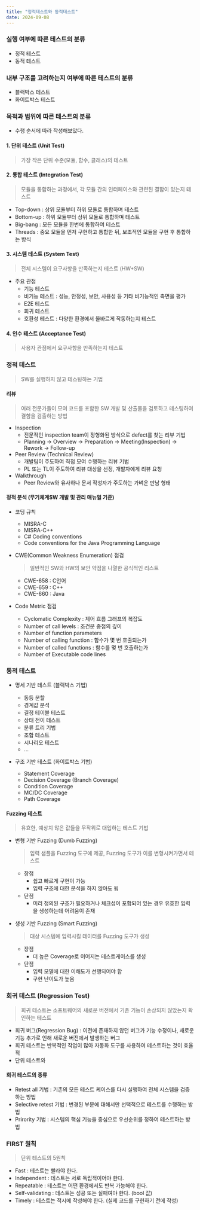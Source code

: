 ```yaml
---
title: "정적테스트와 동적테스트"
date: 2024-09-08
---
```



### 실행 여부에 따른 테스트의 분류
- 정적 테스트
- 동적 테스트

### 내부 구조를 고려하는지 여부에 따른 테스트의 분류
- 블랙박스 테스트
- 화이트박스 테스트


### 목적과 범위에 따른 테스트의 분류

- 수행 순서에 따라 작성해보았다.

#### 1. 단위 테스트 (Unit Test)
> 가장 작은 단위 수준(모듈, 함수, 클래스)의 테스트

#### 2. 통합 테스트 (Integration Test)
> 모듈을 통합하는 과정에서, 각 모듈 간의 인터페이스와 관련된 결함이 있는지 테스트

- Top-down : 상위 모듈부터 하위 모듈로 통합하며 테스트
- Bottom-up : 하위 모듈부터 상위 모듈로 통합하며 테스트
- Big-bang : 모든 모듈을 한번에 통합하여 테스트
- Threads : 중요 모듈을 먼저 구현하고 통합한 뒤, 보조적인 모듈을 구현 후 통합하는 방식


#### 3. 시스템 테스트 (System Test)
> 전체 시스템이 요구사항을 만족하는지 테스트 (HW+SW)

- 주요 관점
    - 기능 테스트
    - 비기능 테스트 : 성능, 안정성, 보안, 사용성 등 기타 비기능적인 측면을 평가
    - E2E 테스트
    - 회귀 테스트
    - 호환성 테스트 : 다양한 환경에서 올바르게 작동하는지 테스트

#### 4. 인수 테스트 (Acceptance Test)
> 사용자 관점에서 요구사항을 만족하는지 테스트


### 정적 테스트
> SW를 실행하지 않고 테스팅하는 기법

#### 리뷰
> 여러 전문가들이 모여 코드를 포함한 SW 개발 및 산출물을 검토하고 테스팅하여 결함을 검출하는 방법

- Inspection
	- 전문적인 inspection team이 정형화된 방식으로 defect를 찾는 리뷰 기법
	- Planning -> Overview -> Preparation -> Meeting(Inspection) -> Rework -> Follow-up
- Peer Review (Technical Review)
	- 개발팀이 주도하여 직접 모여 수행하는 리뷰 기법
	- PL 또는 TL이 주도하여 리뷰 대상을 선정, 개발자에게 리뷰 요청
- Walkthrough
	- Peer Review와 유사하나 문서 작성자가 주도하는 가벼운 만남 형태

#### 정적 분석 (무기체계SW 개발 및 관리 매뉴얼 기준)
- 코딩 규칙
	- MISRA-C
	- MISRA-C++
	- C# Coding conventions
	- Code conventions for the Java Programming Language

- CWE(Common Weakness Enumeration) 점검
	> 일반적인 SW와 HW의 보안 약점을 나열한 공식적인 리스트
	- CWE-658 : C언어
	- CWE-659 : C++
	- CWE-660 : Java

- Code Metric 점검
	- Cyclomatic Complexity : 제어 흐름 그래프의 복잡도
	- Number of call levels : 조건문 중첩의 깊이
	- Number of function parameters
	- Number of calling function : 함수가 몇 번 호출되는가
	- Number of called functions : 함수를 몇 번 호출하는가
	- Number of Executable code lines


### 동적 테스트

- 명세 기반 테스트 (블랙박스 기법)
	- 동등 분할
	- 경계값 분석
	- 결정 테이블 테스트
	- 상태 전이 테스트
	- 분류 트리 기법
	- 조합 테스트
	- 시나리오 테스트
	- ...

- 구조 기반 테스트 (화이트박스 기법)
	- Statement Coverage
	- Decision Coverage (Branch Coverage)
	- Condition Coverage
	- MC/DC Coverage
	- Path Coverage

#### Fuzzing 테스트
> 유효한, 예상치 않은 값들을 무작위로 대입하는 테스트 기법

- 변형 기반 Fuzzing (Dumb Fuzzing)
	> 입력 샘플을 Fuzzing 도구에 제공, Fuzzing 도구가 이를 변형시켜가면서 테스트
	- 장점
		- 쉽고 빠르게 구현이 가능
		- 입력 구조에 대한 분석을 하지 않아도 됨
	- 단점
		- 미리 정의된 구조가 필요하거나 체크섬이 포함되어 있는 경우 유효한 입력을 생성하는데 어려움이 존재

- 생성 기반 Fuzzing (Smart Fuzzing)
	> 대상 시스템에 입력시킬 데이터를 Fuzzing 도구가 생성
	- 장점
		- 더 높은 Coverage로 이어지는 테스트케이스를 생성
	- 단점
		- 입력 모델에 대한 이해도가 선행되어야 함
		- 구현 난이도가 높음



### 회귀 테스트 (Regression Test)

> 회귀 테스트는 소프트웨어의 새로운 버전에서 기존 기능이 손상되지 않았는지 확인하는 테스트

- 회귀 버그(Regression Bug) : 이전에 존재하지 않던 버그가 기능 수정이나, 새로운 기능 추가로 인해 새로운 버전에서 발생하는 버그
- 회귀 테스트는  반복적인 작업이 많아 자동화 도구를 사용하여 테스트하는 것이 효율적
- 단위 테스트와 

#### 회귀 테스트의 종류
- Retest all 기법 : 기존의 모든 테스트 케이스를 다시 실행하여 전체 시스템을 검증하는 방법
- Selective retest 기법 : 변경된 부분에 대해서만 선택적으로 테스트를 수행하는 방법
- Prirority 기법 : 시스템의 핵심 기능을 중심으로 우선순위를 정하여 테스트하는 방법


### FIRST 원칙

> 단위 테스트의 5원칙

- Fast : 테스트는 빨라야 한다.
- Independent : 테스트는 서로 독립적이어야 한다.
- Repeatable : 테스트는 어떤 환경에서도 반복 가능해야 한다.
- Self-validating : 테스트는 성공 또는 실패여야 한다. (bool 값)
- Timely : 테스트는 적시에 작성해야 한다. (실제 코드를 구현하기 전에 작성)

